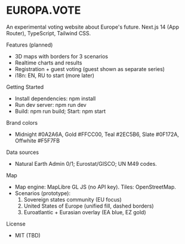 # EUROPA.VOTE

An experimental voting website about Europe's future. Next.js 14 (App Router), TypeScript, Tailwind CSS.

Features (planned)
- 3D maps with borders for 3 scenarios
- Realtime charts and results
- Registration + guest voting (guest shown as separate series)
- i18n: EN, RU to start (more later)

Getting Started
- Install dependencies: npm install
- Run dev server: npm run dev
- Build: npm run build; Start: npm start

Brand colors
- Midnight #0A2A6A, Gold #FFCC00, Teal #2EC5B6, Slate #0F172A, Offwhite #F5F7FB

Data sources
- Natural Earth Admin 0/1; Eurostat/GISCO; UN M49 codes.

Map
- Map engine: MapLibre GL JS (no API key). Tiles: OpenStreetMap.
- Scenarios (prototype):
  1) Sovereign states community (EU focus)
  2) United States of Europe (unified fill, dashed borders)
  3) Euroatlantic + Eurasian overlay (EA blue, EZ gold)

License
- MIT (TBD)
